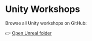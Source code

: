 # Unity Workshops

Browse all Unity workshops on GitHub:

👉 [Open Unreal folder](https://github.com/Zingawawoo/GDD-Repo/tree/main/workshops/unity)
